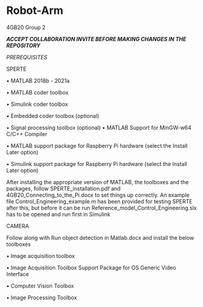# Robot-Arm
4GB20 Group 2 

***ACCEPT COLLABORATION INVITE BEFORE MAKING CHANGES IN THE REPOSITORY***

_PREREQUISITES_

  SPERTE
  
  • MATLAB 2018b - 2021a
  
  • MATLAB coder toolbox
  
  • Simulink coder toolbox
  
  • Embedded coder toolbox (optional)
  
  
  • Signal processing toolbox (optional)
  • MATLAB Support for MinGW-w64 C/C++ Compiler
  
  • MATLAB support package for Raspberry Pi hardware (select the Install Later option)
  
  • Simulink support package for Raspberry Pi hardware (select the Install Later option)
  

  After installing the appropriate version of MATLAB, the toolboxes and the packages, follow SPERTE_installation.pdf and 4GB20_Connecting_to_the_Pi.docx to set things up correctly. An example file Control_Engineering_example.m has been provided for testing SPERTE after this, but before it can be run Reference_model_Control_Engineering.slx has to be opened and run first in Simulink
  
  CAMERA
  
Follow along with Run object detection in Matlab.docx and install the below toolboxes

  • Image acquisition toolbox
  
  • Image Acquisition Toolbox Support Package for OS Generic Video Interface
  
  • Computer Vision Toolbox
  
  • Image Processing Toolbox
